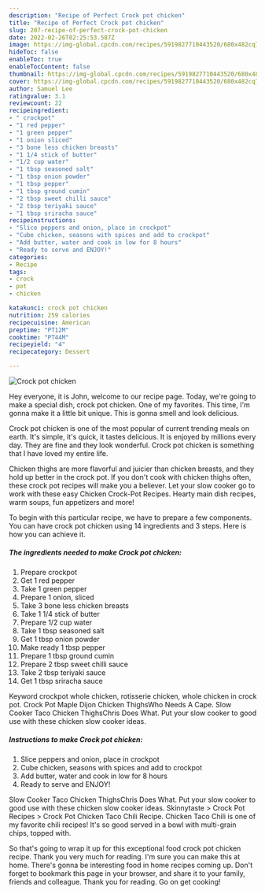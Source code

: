 ```yaml
---
description: "Recipe of Perfect Crock pot chicken"
title: "Recipe of Perfect Crock pot chicken"
slug: 207-recipe-of-perfect-crock-pot-chicken
date: 2022-02-26T02:25:53.587Z
image: https://img-global.cpcdn.com/recipes/5919827710443520/680x482cq70/crock-pot-chicken-recipe-main-photo.jpg
hideToc: false
enableToc: true
enableTocContent: false
thumbnail: https://img-global.cpcdn.com/recipes/5919827710443520/680x482cq70/crock-pot-chicken-recipe-main-photo.jpg
cover: https://img-global.cpcdn.com/recipes/5919827710443520/680x482cq70/crock-pot-chicken-recipe-main-photo.jpg
author: Samuel Lee
ratingvalue: 3.1
reviewcount: 22
recipeingredient:
- " crockpot"
- "1 red pepper"
- "1 green pepper"
- "1 onion sliced"
- "3 bone less chicken breasts"
- "1 1/4 stick of butter"
- "1/2 cup water"
- "1 tbsp seasoned salt"
- "1 tbsp onion powder"
- "1 tbsp pepper"
- "1 tbsp ground cumin"
- "2 tbsp sweet chilli sauce"
- "2 tbsp teriyaki sauce"
- "1 tbsp sriracha sauce"
recipeinstructions:
- "Slice peppers and onion, place in crockpot"
- "Cube chicken, seasons with spices and add to crockpot"
- "Add butter, water and cook in low for 8 hours"
- "Ready to serve and ENJOY!"
categories:
- Recipe
tags:
- crock
- pot
- chicken

katakunci: crock pot chicken 
nutrition: 259 calories
recipecuisine: American
preptime: "PT12M"
cooktime: "PT44M"
recipeyield: "4"
recipecategory: Dessert

---
```



![Crock pot chicken](https://img-global.cpcdn.com/recipes/5919827710443520/680x482cq70/crock-pot-chicken-recipe-main-photo.jpg)

Hey everyone, it is John, welcome to our recipe page. Today, we're going to make a special dish, crock pot chicken. One of my favorites. This time, I'm gonna make it a little bit unique. This is gonna smell and look delicious.

Crock pot chicken is one of the most popular of current trending meals on earth. It's simple, it's quick, it tastes delicious. It is enjoyed by millions every day. They are fine and they look wonderful. Crock pot chicken is something that I have loved my entire life.

Chicken thighs are more flavorful and juicier than chicken breasts, and they hold up better in the crock pot. If you don&#39;t cook with chicken thighs often, these crock pot recipes will make you a believer. Let your slow cooker go to work with these easy Chicken Crock-Pot Recipes. Hearty main dish recipes, warm soups, fun appetizers and more!


To begin with this particular recipe, we have to prepare a few components. You can have crock pot chicken using 14 ingredients and 3 steps. Here is how you can achieve it.

<!--inarticleads1-->

##### The ingredients needed to make Crock pot chicken:

1. Prepare  crockpot
1. Get 1 red pepper
1. Take 1 green pepper
1. Prepare 1 onion, sliced
1. Take 3 bone less chicken breasts
1. Take 1 1/4 stick of butter
1. Prepare 1/2 cup water
1. Take 1 tbsp seasoned salt
1. Get 1 tbsp onion powder
1. Make ready 1 tbsp pepper
1. Prepare 1 tbsp ground cumin
1. Prepare 2 tbsp sweet chilli sauce
1. Take 2 tbsp teriyaki sauce
1. Get 1 tbsp sriracha sauce


Keyword crockpot whole chicken, rotisserie chicken, whole chicken in crock pot. Crock Pot Maple Dijon Chicken ThighsWho Needs A Cape. Slow Cooker Taco Chicken ThighsChris Does What. Put your slow cooker to good use with these chicken slow cooker ideas. 

<!--inarticleads2-->

##### Instructions to make Crock pot chicken:

1. Slice peppers and onion, place in crockpot
1. Cube chicken, seasons with spices and add to crockpot
1. Add butter, water and cook in low for 8 hours
1. Ready to serve and ENJOY!

Slow Cooker Taco Chicken ThighsChris Does What. Put your slow cooker to good use with these chicken slow cooker ideas. Skinnytaste &gt; Crock Pot Recipes &gt; Crock Pot Chicken Taco Chili Recipe. Chicken Taco Chili is one of my favorite chili recipes! It&#39;s so good served in a bowl with multi-grain chips, topped with. 

So that's going to wrap it up for this exceptional food crock pot chicken recipe. Thank you very much for reading. I'm sure you can make this at home. There's gonna be interesting food in home recipes coming up. Don't forget to bookmark this page in your browser, and share it to your family, friends and colleague. Thank you for reading. Go on get cooking!
